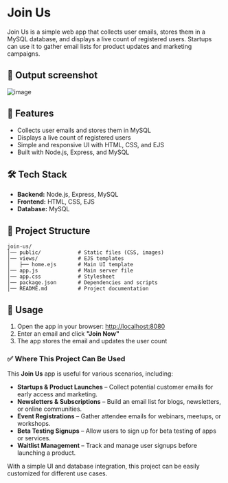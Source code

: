 # Join Us  

Join Us is a simple web app that collects user emails, stores them in a MySQL database, and displays a live count of registered users. Startups can use it to gather email lists for product updates and marketing campaigns.  

## 🎨 Output screenshot
![image](https://github.com/user-attachments/assets/1cb5c1c4-6eee-4b02-85f4-e15fd4ff8f7b)

## 🚀 Features  
- Collects user emails and stores them in MySQL  
- Displays a live count of registered users  
- Simple and responsive UI with HTML, CSS, and EJS  
- Built with Node.js, Express, and MySQL  

## 🛠️ Tech Stack  
- **Backend:** Node.js, Express, MySQL  
- **Frontend:** HTML, CSS, EJS  
- **Database:** MySQL  

## 📂 Project Structure  
```plaintext
join-us/
│── public/            # Static files (CSS, images)
│── views/             # EJS templates
│   ├── home.ejs       # Main UI template
│── app.js             # Main server file
│── app.css            # Stylesheet
│── package.json       # Dependencies and scripts
│── README.md          # Project documentation
```
## 📌 Usage  

1. Open the app in your browser: [http://localhost:8080](http://localhost:8080)  
2. Enter an email and click **"Join Now"**  
3. The app stores the email and updates the user count

### ✅ Where This Project Can Be Used  

This **Join Us** app is useful for various scenarios, including:  

- **Startups & Product Launches** – Collect potential customer emails for early access and marketing.  
- **Newsletters & Subscriptions** – Build an email list for blogs, newsletters, or online communities.  
- **Event Registrations** – Gather attendee emails for webinars, meetups, or workshops.  
- **Beta Testing Signups** – Allow users to sign up for beta testing of apps or services.  
- **Waitlist Management** – Track and manage user signups before launching a product.  

With a simple UI and database integration, this project can be easily customized for different use cases.  

